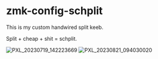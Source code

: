 # zmk-config-schplit

This is my custom handwired split keeb.

Split + cheap + shit = schplit.

![PXL_20230719_142223669](https://github.com/larryare/zmk-config-schplit/assets/47447699/3322804d-751f-4d71-871c-45da24777ca8)
![PXL_20230821_094030020](https://github.com/larryare/zmk-config-schplit/assets/47447699/4ddd84cd-a937-43c7-9972-123bc30e3204)
